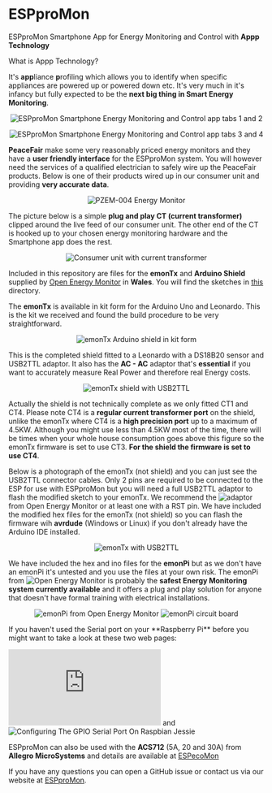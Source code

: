 ﻿# ESPproMon
ESPproMon Smartphone App for Energy Monitoring and Control with **Appp Technology**

What is Appp Technology?

It's **app**liance **p**rofiling which allows you to identify when specific appliances are powered up or powered down etc. It's very much in it's infancy but fully expected to be the **next big thing in Smart Energy Monitoring**.

<p align="center">
<img src="https://github.com/pieman64/ESPproMon/blob/master/images/ESPproMon%20Tab%201%20and%202%20dark%20halfsize.png" alt="ESPproMon Smartphone Energy Monitoring and Control app tabs 1 and 2">
</p>

<p align="center">
<img src="https://github.com/pieman64/ESPproMon/blob/master/images/ESPproMon%20Tab%203%20and%204%20dark%20halfsize.png" alt="ESPproMon Smartphone Energy Monitoring and Control app tabs 3 and 4">
</p>

**PeaceFair** make some very reasonably priced energy monitors and they have a **user friendly interface** for the ESPproMon system. You will however need the services of a qualified electrician to safely wire up the PeaceFair products. Below is one of their products wired up in our consumer unit and providing **very accurate data**.

<p align="center">
<img src="https://github.com/pieman64/ESPproMon/blob/master/images/PZEM-004%20from%20PeaceFair%20installed%20in%20a%20domestic%20electrical%20consumer%20unit.jpg" alt="PZEM-004 Energy Monitor">
</p>

The picture below is a simple **plug and play CT (current transformer)** clipped around the live feed of our consumer unit. The other end of the CT is hooked up to your chosen energy monitoring hardware and the Smartphone app does the rest.

<p align="center">
<img src="https://github.com/pieman64/ESPproMon/blob/master/images/Consumer%20unit%20with%20current%20transformer.jpg" alt="Consumer unit with current transformer">
</p>

Included in this repository are files for the **emonTx** and **Arduino Shield** supplied by [Open Energy Monitor](https://community.openenergymonitor.org/) in **Wales**. You will find the sketches in [this](https://github.com/pieman64/ESPproMon/tree/master/OpenEnergyMonitor) directory.

The **emonTx** is available in kit form for the Arduino Uno and Leonardo. This is the kit we received and found the build procedure to be very straightforward.

<p align="center">
  <img src="https://github.com/pieman64/ESPproMon/blob/master/images/emonTx%20Arduino%20shield%20components.jpg" alt="emonTx Arduino shield in kit form">
</p>

This is the completed shield fitted to a Leonardo with a DS18B20 sensor and USB2TTL adaptor. It also has the **AC - AC** adaptor that's **essential** if you want to accurately measure Real Power and therefore real Energy costs.

<p align="center">
<img src="https://github.com/pieman64/ESPproMon/blob/master/images/emonTx%20Arduino%20shield%20with%20Leonardo%20DS18B20%20and%20TTL.jpg" alt="emonTx shield with USB2TTL">
</p>

Actually the shield is not technically complete as we only fitted CT1 and CT4. Please note CT4 is a **regular current transformer port** on the shield, unlike the emonTx where CT4 is a **high precision port** up to a maximum of 4.5KW. Although you might use less than 4.5KW most of the time, there will be times when your whole house consumption goes above this figure so the emonTx firmware is set to use CT3.
**For the shield the firmware is set to use CT4**.

Below is a photograph of the emonTx (not shield) and you can just see the USB2TTL connector cables. Only 2 pins are required to be connected to the ESP for use with ESPproMon but you will need a full USB2TTL adaptor to flash the modified sketch to your emonTx. We recommend the ![adaptor](https://shop.openenergymonitor.com/programmer-usb-to-serial-uart/) from Open Energy Monitor or at least one with a RST pin. We have included the modified hex files for the emonTx (not shield) so you can flash the firmware wih **avrdude** (Windows or Linux) if you don't already have the Arduino IDE installed.

<p align="center">
  <img src="https://github.com/pieman64/ESPproMon/blob/master/images/emonTx%20with%20TTL.jpg" alt="emonTx with USB2TTL">
</p>

We have included the hex and ino files for the **emonPi** but as we don't have an emonPi it's untested and you use the files at your own risk. The emonPi from ![Open Energy Monitor](https://shop.openenergymonitor.com/emonpi-3/) is probably the **safest Energy Monitoring system currently available** and it offers a plug and play solution for anyone that doesn't have formal training with electrical installations.
<p align="center">
  <img src="https://github.com/pieman64/ESPproMon/blob/master/images/emonPi%20complete%20with%20enclosure.jpg" alt="emonPi from Open Energy Monitor">
  <img src="https://github.com/pieman64/ESPproMon/blob/master/images/emonPi%20PCB%20with%20Raspberry%20Pi.jpg" alt="emonPi circuit board">
</p>
If you haven't used the Serial port on your **Raspberry Pi** before you might want to take a look at these two web pages:

![THE RASPBERRY PI UARTS](https://www.raspberrypi.org/documentation/configuration/uart.md) and 
![Configuring The GPIO Serial Port On Raspbian Jessie](https://spellfoundry.com/2016/05/29/configuring-gpio-serial-port-raspbian-jessie-including-pi-3/)

ESPproMon can also be used with the **ACS712** (5A, 20 and 30A) from **Allegro MicroSystems** and details are available at [ESPecoMon](https://github.com/pieman64/ESPecoMon)

If you have any questions you can open a GitHub issue or contact us via our website at [ESPproMon](https://peacefairapp.com/).
